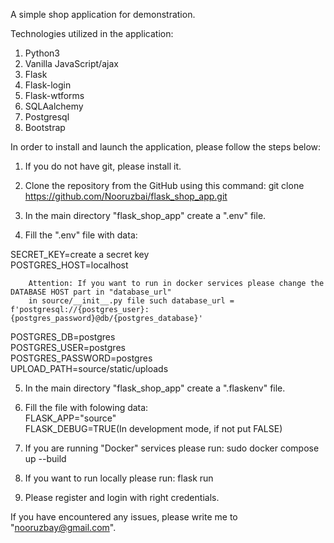 A simple shop application for demonstration.

Technologies utilized in the application:
1. Python3
2. Vanilla JavaScript/ajax
3. Flask
4. Flask-login
5. Flask-wtforms
6. SQLAalchemy
7. Postgresql
8. Bootstrap

In order to install and launch the application, please follow the steps below:
1. If you do not have git, please install it.


2. Clone the repository from the GitHub using this command:
    git clone https://github.com/Nooruzbai/flask_shop_app.git


3. In the main directory "flask_shop_app" create a ".env" file.


4. Fill the ".env" file with data:

SECRET_KEY=create a secret key  
POSTGRES_HOST=localhost


        Attention: If you want to run in docker services please change the DATABASE HOST part in "database_url"
        in source/__init__.py file such database_url = f'postgresql://{postgres_user}:{postgres_password}@db/{postgres_database}'

POSTGRES_DB=postgres  
POSTGRES_USER=postgres  
POSTGRES_PASSWORD=postgres  
UPLOAD_PATH=source/static/uploads  

5. In the main directory "flask_shop_app" create a ".flaskenv" file.

6. Fill the file with folowing data:  
FLASK_APP="source"  
FLASK_DEBUG=TRUE(In development mode, if not put FALSE)

7. If you are running "Docker" services please run: 
    sudo docker compose up --build


8. If you want to run locally please run:
    flask run


9. Please register and login with right credentials.


If you have encountered any issues, please write me to "nooruzbay@gmail.com".